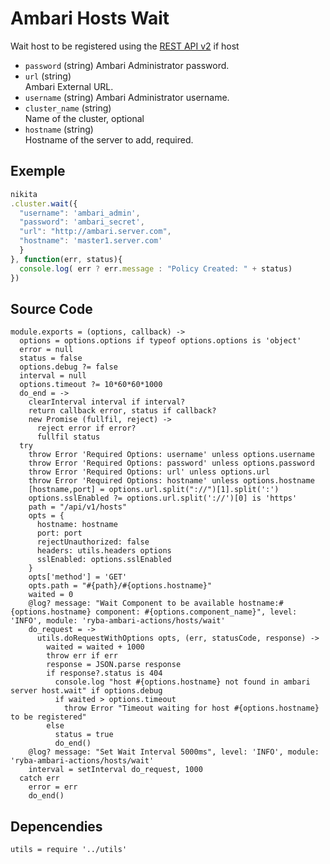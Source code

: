 
# Ambari Hosts Wait

Wait host to be registered using the [REST API v2](https://github.com/apache/ambari/blob/trunk/ambari-server/docs/api/v1)
if host 

* `password` (string)
  Ambari Administrator password.
* `url` (string)   
  Ambari External URL.
* `username` (string)
  Ambari Administrator username.
* `cluster_name` (string)   
  Name of the cluster, optional
* `hostname` (string)   
  Hostname of the server to add, required.

## Exemple

```js
nikita
.cluster.wait({
  "username": 'ambari_admin',
  "password": 'ambari_secret',
  "url": "http://ambari.server.com",
  "hostname": 'master1.server.com'
  }
}, function(err, status){
  console.log( err ? err.message : "Policy Created: " + status)
})
```

## Source Code

    module.exports = (options, callback) ->
      options = options.options if typeof options.options is 'object'
      error = null
      status = false
      options.debug ?= false
      interval = null
      options.timeout ?= 10*60*60*1000
      do_end = ->
        clearInterval interval if interval?
        return callback error, status if callback?
        new Promise (fullfil, reject) ->
          reject error if error?
          fullfil status
      try
        throw Error 'Required Options: username' unless options.username
        throw Error 'Required Options: password' unless options.password
        throw Error 'Required Options: url' unless options.url
        throw Error 'Required Options: hostname' unless options.hostname
        [hostname,port] = options.url.split("://")[1].split(':')
        options.sslEnabled ?= options.url.split('://')[0] is 'https'
        path = "/api/v1/hosts"
        opts = {
          hostname: hostname
          port: port
          rejectUnauthorized: false
          headers: utils.headers options
          sslEnabled: options.sslEnabled
        }
        opts['method'] = 'GET'
        opts.path = "#{path}/#{options.hostname}"
        waited = 0
        @log? message: "Wait Component to be available hostname:#{options.hostname} component: #{options.component_name}", level: 'INFO', module: 'ryba-ambari-actions/hosts/wait'
        do_request = ->
          utils.doRequestWithOptions opts, (err, statusCode, response) ->
            waited = waited + 1000
            throw err if err
            response = JSON.parse response
            if response?.status is 404
              console.log "host #{options.hostname} not found in ambari server host.wait" if options.debug
              if waited > options.timeout
                throw Error "Timeout waiting for host #{options.hostname} to be registered"
            else
              status = true
              do_end()
        @log? message: "Set Wait Interval 5000ms", level: 'INFO', module: 'ryba-ambari-actions/hosts/wait'
        interval = setInterval do_request, 1000
      catch err
        error = err
        do_end()

## Depencendies

    utils = require '../utils'
